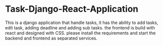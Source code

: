 # Task-Django-React-Application
This is a django application that handle tasks, it has the ability to add tasks, edit task, adding deadline and adding sub tasks.
the frontend is build with react and designed with CSS.
please install the requirements and start the backend and frontend as separated services.
